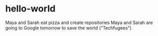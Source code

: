 # hello-world
Maya and Sarah eat pizza and create repositories
Maya and Sarah are going to Google tomorrow to save the world ("Techfugees")
